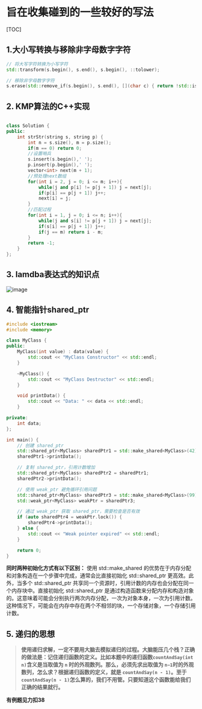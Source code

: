 # 旨在收集碰到的一些较好的写法
[TOC]

## 1.**大小写转换与移除非字母数字字符**

   ```c++
   // 将大写字符转换为小写字符
   std::transform(s.begin(), s.end(), s.begin(), ::tolower);
   
   // 移除非字母数字字符
   s.erase(std::remove_if(s.begin(), s.end(), [](char c) { return !std::isalnum(c); }), s.end());
```

## 2. **KMP算法的C++实现**

   ```C++
   
   class Solution {
   public:
       int strStr(string s, string p) {
           int n = s.size(), m = p.size();
           if(m == 0) return 0;
           //设置哨兵
           s.insert(s.begin(),' ');
           p.insert(p.begin(),' ');
           vector<int> next(m + 1);
           //预处理next数组
           for(int i = 2, j = 0; i <= m; i++){
               while(j and p[i] != p[j + 1]) j = next[j];
               if(p[i] == p[j + 1]) j++;
               next[i] = j;
           }
           //匹配过程
           for(int i = 1, j = 0; i <= n; i++){
               while(j and s[i] != p[j + 1]) j = next[j];
               if(s[i] == p[j + 1]) j++;
               if(j == m) return i - m;
           }
           return -1;
       }
   };
```
## 3. **lamdba表达式的知识点**
   ![image](https://github.com/mianfeng/allnote/assets/64387330/edd382b9-3c55-46da-b7d0-9deb745604e1)

## 4. **智能指针shared_ptr**
   ```C++
   #include <iostream>
   #include <memory>
   
   class MyClass {
   public:
       MyClass(int value) : data(value) {
           std::cout << "MyClass Constructor" << std::endl;
       }
   
       ~MyClass() {
           std::cout << "MyClass Destructor" << std::endl;
       }
   
       void printData() {
           std::cout << "Data: " << data << std::endl;
       }
   
   private:
       int data;
   };
   
   int main() {
       // 创建 shared_ptr
       std::shared_ptr<MyClass> sharedPtr1 = std::make_shared<MyClass>(42);
       sharedPtr1->printData();
   
       // 复制 shared_ptr，引用计数增加
       std::shared_ptr<MyClass> sharedPtr2 = sharedPtr1;
       sharedPtr2->printData();
   
       // 使用 weak_ptr 避免循环引用问题
       std::shared_ptr<MyClass> sharedPtr3 = std::make_shared<MyClass>(99);
       std::weak_ptr<MyClass> weakPtr = sharedPtr3;
   
       // 通过 weak_ptr 获取 shared_ptr，需要检查是否有效
       if (auto sharedPtr4 = weakPtr.lock()) {
           sharedPtr4->printData();
       } else {
           std::cout << "Weak pointer expired" << std::endl;
       }
   
       return 0;
   }
   ```
   **同时两种初始化方式有以下区别：**
   使用 std::make_shared 的优势在于内存分配和对象构造在一个步骤中完成，通常会比直接初始化 std::shared_ptr 更高效。此外，当多个 std::shared_ptr 共享同一个资源时，引用计数的内存也会分配在同一个内存块中。直接初始化 std::shared_ptr 是通过构造函数来分配内存和构造对象的。这意味着可能会分别执行两次内存分配，一次为对象本身，一次为引用计数。这种情况下，可能会在内存中存在两个不相邻的块，一个存储对象，一个存储引用计数。

## 5. **递归的思想**
   >**使用递归求解，一定不要用大脑去模拟递归的过程。大脑能压几个栈？正确的做法是：记住递归函数的定义。比如本题中的递归函数`countAndSay(int n)`含义是当取值为 `n` 时的外观数列。那么，必须先求出取值为 ```n−1```时的外观数列，怎么求？根据递归函数的定义，就是 ```countAndSay(n - 1)```。至于```countAndSay(n - 1)```怎么算的，我们不用管。只要知道这个函数能给我们正确的结果就行。**

   **有例题见力扣38**

